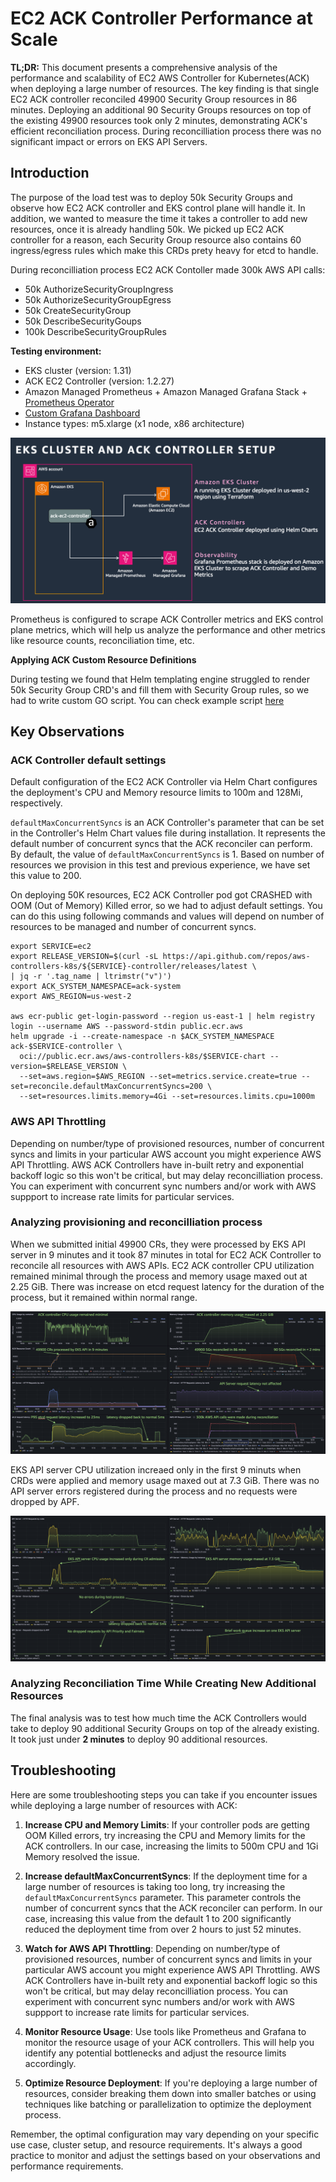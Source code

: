 # EC2 ACK Controller Performance at Scale

**TL;DR:** This document presents a comprehensive analysis of the performance
and scalability of EC2 AWS Controller for Kubernetes(ACK) when deploying a large
number of resources. The key finding is that single EC2 ACK controller reconciled 49900 Security Group resources
in 86 minutes. Deploying an additional 90 Security Groups resources on top of the existing 49900 resources took only 2 minutes, demonstrating ACK's efficient reconciliation process.
During reconcilliation process there was no significant impact or errors on EKS API Servers.  

## Introduction

The purpose of the load test was to deploy 50k Security Groups and observe how EC2 ACK controller and EKS control plane will handle it. In addition, we wanted to measure the time it takes a controller to add new resources, once it is already handling 50k. We picked up EC2 ACK controller for a reason, each Security Group resource also contains 60 ingress/egress rules which make this CRDs prety heavy for etcd to handle.  

During reconcilliation process EC2 ACK Contoller made 300k AWS API calls: 
* 50k AuthorizeSecurityGroupIngress
* 50k AuthorizeSecurityGroupEgress
* 50k CreateSecurityGroup
* 50k DescribeSecurityGoups
* 100k DescribeSecurityGroupRules


**Testing environment:**

* EKS cluster (version: 1.31)
* ACK EC2 Controller (version: 1.2.27)
* Amazon Managed Prometheus + Amazon Managed Grafana Stack + [Prometheus Operator](https://github.com/prometheus-operator/kube-prometheus)
* [Custom Grafana Dashboard](/casestudies/ec2-ack-load-testing/ACK%20Performance%20at%20Scale.json) 
* Instance types: m5.xlarge (x1 node, x86 architecture)

![ACK Architecture](ack_arch.png)

Prometheus is configured to scrape ACK Controller metrics and EKS control plane metrics, which will help us analyze the
performance and other metrics like resource counts, reconciliation time, etc.

**Applying ACK Custom Resource Definitions**

During testing we found that Helm templating engine struggled to render 50k Security Group CRD's and fill them with Security Group rules, so we had to write custom GO script.
You can check example script [here](/casestudies/ec2-ack-load-testing/sg_with_rules.go)
## Key Observations

### ACK Controller default settings

Default configuration of the EC2 ACK Controller via Helm Chart configures the deployment's CPU and Memory resource limits to 100m and 128Mi, respectively.  

`defaultMaxConcurrentSyncs` is an ACK Controller's parameter that can be set in the Controller's Helm Chart
values file during installation. It represents the default number of concurrent syncs that the ACK reconciler
can perform. By default, the value of `defaultMaxConcurrentSyncs` is 1.  Based on number of resources we provision in this test and previous experience, we have set 
this value to 200.  

On deploying 50K resources, EC2 ACK Controller pod got CRASHED with OOM (Out of Memory) Killed error, so we had to adjust default settings. You can do this using following commands and values will depend on number of resources to be managed and number of concurrent syncs. 
```
export SERVICE=ec2
export RELEASE_VERSION=$(curl -sL https://api.github.com/repos/aws-controllers-k8s/${SERVICE}-controller/releases/latest \
| jq -r '.tag_name | ltrimstr("v")')
export ACK_SYSTEM_NAMESPACE=ack-system
export AWS_REGION=us-west-2

aws ecr-public get-login-password --region us-east-1 | helm registry login --username AWS --password-stdin public.ecr.aws
helm upgrade -i --create-namespace -n $ACK_SYSTEM_NAMESPACE ack-$SERVICE-controller \
  oci://public.ecr.aws/aws-controllers-k8s/$SERVICE-chart --version=$RELEASE_VERSION \
  --set=aws.region=$AWS_REGION --set=metrics.service.create=true --set=reconcile.defaultMaxConcurrentSyncs=200 \
  --set=resources.limits.memory=4Gi --set=resources.limits.cpu=1000m
```

### AWS API Throttling

Depending on number/type of provisioned resources, number of concurrent syncs and limits in your particular AWS account you might experience AWS API Throttling.
AWS ACK Controllers have in-built retry and exponential backoff logic so this won't be critical, but may delay reconcilliation process. You can experiment with concurrent sync numbers and/or work with AWS suppport to increase rate limits for particular services. 

### Analyzing provisioning and reconcilliation process

When we submitted initial 49900 CRs, they were processed by EKS API server in 9 minutes and it took 87 minutes in total for EC2 ACK Controller to reconcile all resources
with AWS APIs. EC2 ACK controller CPU utilization remained minimal through the process and memory usage maxed out at 2.25 GiB. There was increase on etcd request latency for the duration of the process, but it remained within normal range.   

![Figure 1](ack_performance_at_scale_graph1.png)

EKS API server CPU utilization increaed only in the first 9 minuts when CRDs were applied and memory usage maxed out at 7.3 GiB. There was no API server errors registered during the process and no requests were dropped by APF.  

![Figure 2](ack_performance_at_scale_graph2.png)

### Analyzing Reconciliation Time While Creating New Additional Resources

The final analysis was to test how much time the ACK Controllers would take to deploy 90 additional Security Groups on top of the
already existing. It took just under **2 minutes** to deploy 90 additional resources. 

## Troubleshooting

Here are some troubleshooting steps you can take if you encounter issues while deploying a
large number of resources with ACK:

1. **Increase CPU and Memory Limits**: If your controller pods are getting OOM Killed errors,
try increasing the CPU and Memory limits for the ACK controllers. In our case, increasing the
limits to 500m CPU and 1Gi Memory resolved the issue.

2. **Increase defaultMaxConcurrentSyncs**: If the deployment time for a large number of resources
is taking too long, try increasing the `defaultMaxConcurrentSyncs` parameter. This parameter controls
the number of concurrent syncs that the ACK reconciler can perform. In our case, increasing this
value from the default 1 to 200 significantly reduced the deployment time from over 2 hours to just 52 minutes.

3. **Watch for AWS API Throttling**: Depending on number/type of provisioned resources, number of concurrent
syncs and limits in your particular AWS account you might experience AWS API Throttling.
AWS ACK Controllers have in-built rety and exponential backoff logic so this won't be critical, but may delay reconcilliation process. You can experiment with concurrent sync numbers and/or work with AWS suppport to increase rate limits for particular services.

4. **Monitor Resource Usage**: Use tools like Prometheus and Grafana to monitor the resource
usage of your ACK controllers. This will help you identify any potential bottlenecks and
adjust the resource limits accordingly.

5. **Optimize Resource Deployment**: If you're deploying a large number of resources, consider
breaking them down into smaller batches or using techniques like batching or parallelization
to optimize the deployment process.

Remember, the optimal configuration may vary depending on your specific use case, cluster setup,
and resource requirements. It's always a good practice to monitor and adjust the settings based
on your observations and performance requirements.